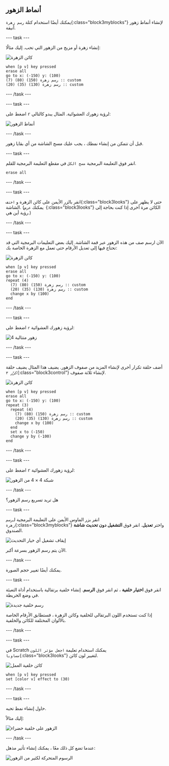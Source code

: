 ## أنماط الزهور

يمكنك أيضًا استخدام كتلة `رسم زهرة`{:class="block3myblocks"} لإنشاء أنماط زهور أنيقة.

--- task ---

إنشاء زهرة أو مزيج من الزهور التي تحب. إليك مثالًا:

![كائن الزهرة](images/flower-sprite.png)

```blocks3
when [p v] key pressed
erase all
go to x: (-150) y: (100)
رسم زهرة (150) (80) (7) :: custom
رسم زهرة (130) (35) (20) :: custom
```

--- /task ---

--- task ---

اضغط على <kbd>r</kbd> لرؤية زهورك العشوائية. المثال يبدو كالتالي:

![أنماط الزهور](images/flower-for-pattern-example.png)

--- /task ---

قبل أن تتمكن من إنشاء نمطك ، يجب عليك مسح الشاشة من أي بقايا زهور.

--- task ---

انقر فوق التعليمة البرمجية `مسح الكل` في مقطع التعليمة البرمجية للقلم.

```blocks3
erase all
```

--- /task ---

--- task ---

انقر بالزر الأيمن على كائن الزهرة و `اختف`{:class="block3looks"} حتى لا يظهر على الشاشة. (يمكنك `عرض `{:class="block3looks"} الكائن مرة أخرى إذا كنت بحاجة إلى رؤية أين هي.)

--- /task ---

--- task ---

الآن ارسم صف من هذه الزهور عبر قمة الشاشة. إليك بعض التعليمات البرمجية التي قد تحتاج فيها إلى تعديل الأرقام حتى تعمل مع الزهرة الخاصة بك:

![كائن الزهرة](images/flower-sprite.png)

```blocks3
when [p v] key pressed
erase all
go to x: (-150) y: (100)
repeat (4) 
  رسم زهرة (150) (80) (7) :: custom
  رسم زهرة (130) (35) (20) :: custom
  change x by (100)
end
```

--- /task ---

--- task ---

اضغط على `r` لرؤية زهورك العشوائية:

![4 زهور متتالية](images/flower-pattern-row-example.png)

--- /task ---

--- task ---

أضف حلقة تكرار أخرى لإنشاء المزيد من صفوف الزهور. يضيف هذا المثال يضيف حلقة `كرّر ٣`{:class="block3control"} لإنشاء ثلاثة صفوف.

![كائن الزهرة](images/flower-sprite.png)

```blocks3
when [p v] key pressed
erase all
go to x: (-150) y: (100)
repeat (3) 
  repeat (4) 
    رسم زهرة (150) (80) (7) :: custom
    رسم زهرة (130) (35) (20) :: custom
    change x by (100)
  end
  set x to (-150)
  change y by (-100)
end
```

--- /task ---

--- task ---

اضغط على <kbd>r</kbd> لرؤية زهورك العشوائية:

![شبكة 4 × 4 من الزهور](images/flower-pattern-rows-example.png)

--- /task ---

هل تريد تسريع رسم الزهور؟

--- task ---

انقر بزر الماوس الأيمن على التعليمة البرمجية لـ`رسم زهرة`{:class="block3myblocks"} واختر **تعديل**. انقر فوق **التشغيل دون تحديث شاشة** الصندوق.

![إيقاف تشغيل أي خيار التحديث](images/flower-no-refresh.png)

الآن يتم رسم الزهور بسرعة أكبر.

--- /task ---

يمكنك أيضًا تغيير حجم الصورة.

--- task ---

انقر فوق **اختيار خلفية** ، ثم انقر فوق **الرسم**. إنشاء خلفية برتقالية باستخدام أداة التعبئة في وضع الخريطة.

![رسم خلفية جديدة](images/flower-orange-backdrop.png)

إذا كنت تستخدم اللون البرتقالي للخلفية وكائن الزهرة ، فستطابق الأرقام الخاصة بالألوان المختلفة للكائن والخلفية.

--- /task ---

--- task ---

في Scratch يمكنك استخدام تعليمة `اجعل مؤثر اللون مساويا`{:class="block3looks"} لتغيير لون كائن.

![كائن خلغية العمل](images/stage-sprite.png)

```blocks3
when [p v] key pressed
set [color v] effect to (30)
```

--- /task ---

--- task ---

حاول إنشاء نمط تحبه.

إليك مثالاً:

![الزهور على خلفية خضراء](images/flower-pattern-background.png)

--- /task ---

عندما تضع كل ذلك معًا ، يمكنك إنشاء تأثير مذهل:

![الرسوم المتحركة لكثير من الزهور](images/flower-gen-example.gif)